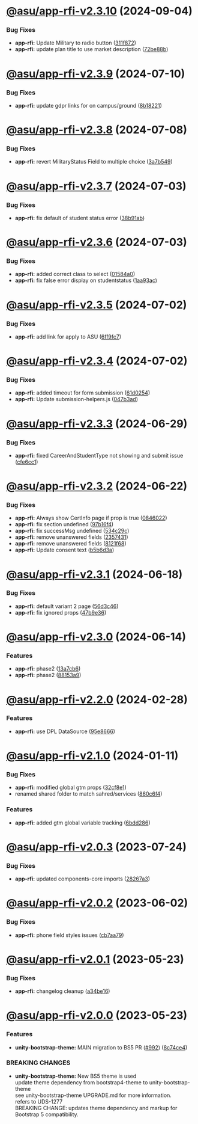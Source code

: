 # [@asu/app-rfi-v2.3.10](https://github.com/asu/asu-unity-stack/compare/@asu/app-rfi-v2.3.9...@asu/app-rfi-v2.3.10) (2024-09-04)


### Bug Fixes

* **app-rfi:** Update Military to radio button ([311f872](https://github.com/asu/asu-unity-stack/commit/311f872c0ec809f33a89a8ec1cdb0a8a2720cc28))
* **app-rfi:** update plan title to use market description ([72be88b](https://github.com/asu/asu-unity-stack/commit/72be88bbc7d500a940e9480e75d57de3a46f5833))

# [@asu/app-rfi-v2.3.9](https://github.com/asu/asu-unity-stack/compare/@asu/app-rfi-v2.3.8...@asu/app-rfi-v2.3.9) (2024-07-10)


### Bug Fixes

* **app-rfi:** update gdpr links for on campus/ground ([8b18221](https://github.com/asu/asu-unity-stack/commit/8b182217375c94351d05eb28b1a5fce522cd57de))

# [@asu/app-rfi-v2.3.8](https://github.com/asu/asu-unity-stack/compare/@asu/app-rfi-v2.3.7...@asu/app-rfi-v2.3.8) (2024-07-08)


### Bug Fixes

* **app-rfi:** revert MilitaryStatus Field to multiple choice ([3a7b549](https://github.com/asu/asu-unity-stack/commit/3a7b54973b359904e9edc9575aced18a3d236a98))

# [@asu/app-rfi-v2.3.7](https://github.com/asu/asu-unity-stack/compare/@asu/app-rfi-v2.3.6...@asu/app-rfi-v2.3.7) (2024-07-03)


### Bug Fixes

* **app-rfi:** fix default of student status error ([38b91ab](https://github.com/asu/asu-unity-stack/commit/38b91ab6ae7ffa3a0f17d40527639b52ffb32b38))

# [@asu/app-rfi-v2.3.6](https://github.com/asu/asu-unity-stack/compare/@asu/app-rfi-v2.3.5...@asu/app-rfi-v2.3.6) (2024-07-03)


### Bug Fixes

* **app-rfi:** added correct class to select ([01584a0](https://github.com/asu/asu-unity-stack/commit/01584a0bd745b776c60d48f86ab48e1c3a77c520))
* **app-rfi:** fix false error display on studentstatus ([1aa93ac](https://github.com/asu/asu-unity-stack/commit/1aa93ac548bfc60c4b3234f032b1b5db782827ef))

# [@asu/app-rfi-v2.3.5](https://github.com/asu/asu-unity-stack/compare/@asu/app-rfi-v2.3.4...@asu/app-rfi-v2.3.5) (2024-07-02)


### Bug Fixes

* **app-rfi:** add link for apply to ASU ([6ff9fc7](https://github.com/asu/asu-unity-stack/commit/6ff9fc733ffb2e7d6a217362f1ad5391351e53f9))

# [@asu/app-rfi-v2.3.4](https://github.com/asu/asu-unity-stack/compare/@asu/app-rfi-v2.3.3...@asu/app-rfi-v2.3.4) (2024-07-02)


### Bug Fixes

* **app-rfi:** added timeout for form submission ([61d0254](https://github.com/asu/asu-unity-stack/commit/61d0254ab4aba2315af41030faa38a1a99d163df))
* **app-rfi:** Update submission-helpers.js ([047b3ad](https://github.com/asu/asu-unity-stack/commit/047b3ad920a285ab1ceef76db4cdc6f50c6ce597))

# [@asu/app-rfi-v2.3.3](https://github.com/asu/asu-unity-stack/compare/@asu/app-rfi-v2.3.2...@asu/app-rfi-v2.3.3) (2024-06-29)


### Bug Fixes

* **app-rfi:** fixed CareerAndStudentType not showing and submit issue ([cfe6cc1](https://github.com/asu/asu-unity-stack/commit/cfe6cc14800e90235068d53d74f2639e02415b55))

# [@asu/app-rfi-v2.3.2](https://github.com/asu/asu-unity-stack/compare/@asu/app-rfi-v2.3.1...@asu/app-rfi-v2.3.2) (2024-06-22)


### Bug Fixes

* **app-rfi:** Always show CertInfo page if prop is true ([0846022](https://github.com/asu/asu-unity-stack/commit/084602243414633ac57e6e4a648302ac6bff3894))
* **app-rfi:** fix section undefined ([97b16f4](https://github.com/asu/asu-unity-stack/commit/97b16f4522c3ea43059b82d081e92e4244960c66))
* **app-rfi:** fix successMsg undefined ([534c29c](https://github.com/asu/asu-unity-stack/commit/534c29c977940f7bbe95866d2b041d4f712e879c))
* **app-rfi:** remove unanswered fields ([2357431](https://github.com/asu/asu-unity-stack/commit/23574316ce9839d720166be55c80897b138e8a21))
* **app-rfi:** remove unanswered fields ([8121f68](https://github.com/asu/asu-unity-stack/commit/8121f689d9ff58d5daa61953e7b2966dda339b1d))
* **app-rfi:** Update consent text ([b5b6d3a](https://github.com/asu/asu-unity-stack/commit/b5b6d3a9d500a286600cd98946cee03311863693))

# [@asu/app-rfi-v2.3.1](https://github.com/asu/asu-unity-stack/compare/@asu/app-rfi-v2.3.0...@asu/app-rfi-v2.3.1) (2024-06-18)


### Bug Fixes

* **app-rfi:** default variant 2 page ([56d3c46](https://github.com/asu/asu-unity-stack/commit/56d3c4671948b9fc8a2f783089db326dbc5a12ba))
* **app-rfi:** fix ignored props ([47b9e36](https://github.com/asu/asu-unity-stack/commit/47b9e365a3eab88ae9fd0072003eb842beb74174))

# [@asu/app-rfi-v2.3.0](https://github.com/asu/asu-unity-stack/compare/@asu/app-rfi-v2.2.0...@asu/app-rfi-v2.3.0) (2024-06-14)


### Features

* **app-rfi:** phase2 ([13a7cb6](https://github.com/asu/asu-unity-stack/commit/13a7cb6265a7f6c4967053640d87b2322206eb08))
* **app-rfi:** phase2 ([88153a9](https://github.com/asu/asu-unity-stack/commit/88153a94faddb277520f0b51abd43376540c1526))

# [@asu/app-rfi-v2.2.0](https://github.com/asu/asu-unity-stack/compare/@asu/app-rfi-v2.1.0...@asu/app-rfi-v2.2.0) (2024-02-28)


### Features

* **app-rfi:** use DPL  DataSource ([95e8666](https://github.com/asu/asu-unity-stack/commit/95e86663493871019a66fa6e5ffe55dcbe0a6be0))

# [@asu/app-rfi-v2.1.0](https://github.com/asu/asu-unity-stack/compare/@asu/app-rfi-v2.0.3...@asu/app-rfi-v2.1.0) (2024-01-11)


### Bug Fixes

* **app-rfi:** modified global gtm props ([32cf8e1](https://github.com/asu/asu-unity-stack/commit/32cf8e180117d539bf38c4598be0adf2d53348ca))
* renamed shared folder to match sahred/services ([860c6f4](https://github.com/asu/asu-unity-stack/commit/860c6f44d42119956cbaa36d8c9d8798613c76fa))


### Features

* **app-rfi:** added gtm global variable tracking ([6bdd286](https://github.com/asu/asu-unity-stack/commit/6bdd28669a99591f46e6195a80213182a5dbe142))

# [@asu/app-rfi-v2.0.3](https://github.com/asu/asu-unity-stack/compare/@asu/app-rfi-v2.0.2...@asu/app-rfi-v2.0.3) (2023-07-24)


### Bug Fixes

* **app-rfi:** updated components-core imports ([28267a3](https://github.com/asu/asu-unity-stack/commit/28267a3d531d8ccabe759a14ae3ceced96a0fecd))

# [@asu/app-rfi-v2.0.2](https://github.com/asu/asu-unity-stack/compare/@asu/app-rfi-v2.0.1...@asu/app-rfi-v2.0.2) (2023-06-02)


### Bug Fixes

* **app-rfi:** phone field styles issues ([cb7aa79](https://github.com/asu/asu-unity-stack/commit/cb7aa79f571fb9a3a469403eb9fbc227cb32eb55))

# [@asu/app-rfi-v2.0.1](https://github.com/asu/asu-unity-stack/compare/@asu/app-rfi-v2.0.0...@asu/app-rfi-v2.0.1) (2023-05-23)


### Bug Fixes

* **app-rfi:** changelog cleanup ([a34be16](https://github.com/asu/asu-unity-stack/commit/a34be1690806709792fbf89f63dd96347f6869c9))

# [@asu/app-rfi-v2.0.0](https://github.com/asu/asu-unity-stack/compare/@asu/app-rfi-v1.1.3...@asu/app-rfi-v2.0.0) (2023-05-23)


### Features

* **unity-bootstrap-theme:** MAIN migration to BS5 PR ([#992](https://github.com/asu/asu-unity-stack/issues/992)) ([8c74ce4](https://github.com/asu/asu-unity-stack/commit/8c74ce4dc65278839b207b9ae895ea76e8e2195d))


### BREAKING CHANGES

* **unity-bootstrap-theme:** New BS5 theme is used<br>
update theme dependency from bootstrap4-theme to unity-bootstrap-theme<br>
see unity-bootstrap-theme UPGRADE.md for more information.<br>
refers to UDS-1277<br>
BREAKING CHANGE: updates theme dependency and markup for Bootstrap 5 compatibility.
